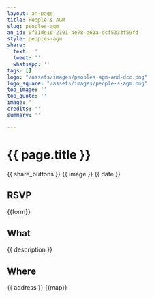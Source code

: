 ```yaml
---
layout: an-page
title: People's AGM
slug: peoples-agm
an_id: 0f31de16-2191-4e78-a61a-dcf5333f59fd
style: peoples-agm
share:
  text: ''
  tweet: ''
  whatsapp: ''
tags: []
logo: "/assets/images/peoples-agm-and-dcc.png"
logo_square: "/assets/images/people-s-agm.png"
top_image: ''
top_quote: ''
image: ''
credits: ''
summary: ''

---
```

# {{ page.title }}

{{ share_buttons }}
{{ image }}
{{ date }}

## RSVP

{{form}}

## What

{{ description }}

## Where

{{ address }}
{{map}}
